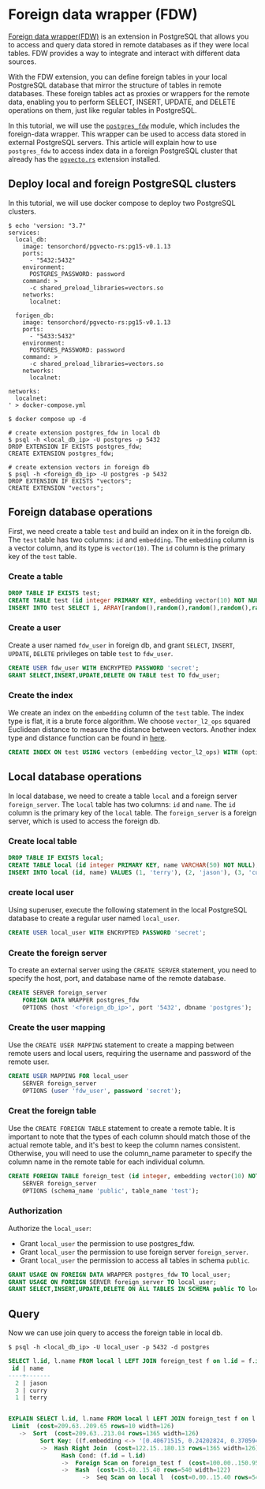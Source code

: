 # Foreign data wrapper (FDW)

[Foreign data wrapper(FDW)](https://wiki.postgresql.org/wiki/Foreign_data_wrappers) is an extension in PostgreSQL that allows you to access and query data stored in remote databases as if they were local tables. FDW provides a way to integrate and interact with different data sources.

With the FDW extension, you can define foreign tables in your local PostgreSQL database that mirror the structure of tables in remote databases. These foreign tables act as proxies or wrappers for the remote data, enabling you to perform SELECT, INSERT, UPDATE, and DELETE operations on them, just like regular tables in PostgreSQL.

In this tutorial, we will use the [`postgres_fdw`](https://www.postgresql.org/docs/current/postgres-fdw.html) module, which includes the foreign-data wrapper. This wrapper can be used to access data stored in external PostgreSQL servers. This article will explain how to use `postgres_fdw` to access index data in a foreign PostgreSQL cluster that already has the [`pgvecto.rs`](https://github.com/tensorchord/pgvecto.rs) extension installed.

## Deploy local and foreign PostgreSQL clusters

In this tutorial, we will use docker compose to deploy two PostgreSQL clusters.

``` shell
$ echo 'version: "3.7"
services:
  local_db:
    image: tensorchord/pgvecto-rs:pg15-v0.1.13 
    ports:
      - "5432:5432"
    environment:
      POSTGRES_PASSWORD: password
    command: >
      -c shared_preload_libraries=vectors.so
    networks:
      localnet:

  forigen_db:
    image: tensorchord/pgvecto-rs:pg15-v0.1.13 
    ports:
      - "5433:5432"
    environment:
      POSTGRES_PASSWORD: password
    command: >
      -c shared_preload_libraries=vectors.so
    networks:
      localnet:

networks:
  localnet:
' > docker-compose.yml

$ docker compose up -d
```

```shell
# create extension postgres_fdw in local db
$ psql -h <local_db_ip> -U postgres -p 5432 
DROP EXTENSION IF EXISTS postgres_fdw;
CREATE EXTENSION postgres_fdw;

# create extension vectors in foreign db
$ psql -h <foreign_db_ip> -U postgres -p 5432
DROP EXTENSION IF EXISTS "vectors";
CREATE EXTENSION "vectors";
```

## Foreign database operations

First, we need create a table `test` and build an index on it in the foreign db. The `test` table has two columns: `id` and `embedding`. The `embedding` column is a vector column, and its type is `vector(10)`. The `id` column is the primary key of the `test` table.

### Create a table
```sql
DROP TABLE IF EXISTS test;
CREATE TABLE test (id integer PRIMARY KEY, embedding vector(10) NOT NULL);
INSERT INTO test SELECT i, ARRAY[random(),random(),random(),random(),random(),random(),random(),random(),random(),random()]::real[] FROM generate_series(1, 100) i;
```

### Create a user

Create a user named `fdw_user` in foreign db, and grant `SELECT`, `INSERT`, `UPDATE`, `DELETE` privileges on table `test` to `fdw_user`.

```sql
CREATE USER fdw_user WITH ENCRYPTED PASSWORD 'secret';
GRANT SELECT,INSERT,UPDATE,DELETE ON TABLE test TO fdw_user;
```

### Create the index

We create an index on the `embedding` column of the `test` table. The index type is flat, it is a brute force algorithm. We choose `vector_l2_ops` squared Euclidean distance to measure the distance between vectors. Another index type and distance function can be found in [here](https://docs.pgvecto.rs/usage/indexing.html).

```sql
CREATE INDEX ON test USING vectors (embedding vector_l2_ops) WITH (options = "[indexing.flat]");
```

## Local database operations

In local database, we need to create a table `local` and a foreign server `foreign_server`. The `local` table has two columns: `id` and `name`. The `id` column is the primary key of the `local` table. The `foreign_server` is a foreign server, which is used to access the foreign db.

### Create local table

```sql
DROP TABLE IF EXISTS local;
CREATE TABLE local (id integer PRIMARY KEY, name VARCHAR(50) NOT NULL);
INSERT INTO local (id, name) VALUES (1, 'terry'), (2, 'jason'), (3, 'curry');
```

### create local user

Using superuser, execute the following statement in the local PostgreSQL database to create a regular user named `local_user`.

```sql
CREATE USER local_user WITH ENCRYPTED PASSWORD 'secret';
```

### Create the foreign server

To create an external server using the `CREATE SERVER` statement, you need to specify the host, port, and database name of the remote database.

```sql
CREATE SERVER foreign_server
    FOREIGN DATA WRAPPER postgres_fdw
    OPTIONS (host '<foreign_db_ip>', port '5432', dbname 'postgres');
```

### Create the user mapping

Use the `CREATE USER MAPPING` statement to create a mapping between remote users and local users, requiring the username and password of the remote user.

```sql
CREATE USER MAPPING FOR local_user
    SERVER foreign_server
    OPTIONS (user 'fdw_user', password 'secret');
```
### Creat the foreign table

Use the `CREATE FOREIGN TABLE` statement to create a remote table. It is important to note that the types of each column should match those of the actual remote table, and it's best to keep the column names consistent. Otherwise, you will need to use the column_name parameter to specify the column name in the remote table for each individual column.

```sql
CREATE FOREIGN TABLE foreign_test (id integer, embedding vector(10) NOT NULL)
    SERVER foreign_server
    OPTIONS (schema_name 'public', table_name 'test');
```

### Authorization

Authorize the `local_user`:
- Grant `local_user` the permission to use postgres_fdw. 
- Grant `local_user` the permission to use foreign server `foreign_server`.
- Grant `local_user` the permission to access all tables in schema `public`.

```sql
GRANT USAGE ON FOREIGN DATA WRAPPER postgres_fdw TO local_user;
GRANT USAGE ON FOREIGN SERVER foreign_server TO local_user;
GRANT SELECT,INSERT,UPDATE,DELETE ON ALL TABLES IN SCHEMA public TO local_user;
```

## Query

Now we can use join query to access the foreign table in local db.
```shell
$ psql -h <local_db_ip> -U local_user -p 5432 -d postgres
```

```sql
SELECT l.id, l.name FROM local l LEFT JOIN foreign_test f on l.id = f.id ORDER BY f.embedding <-> '[0.40671515, 0.24202824, 0.37059402, 0.50316447, 0.10779921, 0.80774295, 0.8879849, 0.31292745, 0.05584943, 0.8738258]' LIMIT 10;
 id | name  
----+-------
  2 | jason
  3 | curry
  1 | terry


EXPLAIN SELECT l.id, l.name FROM local l LEFT JOIN foreign_test f on l.id = f.id ORDER BY f.embedding <-> '[0.40671515, 0.24202824, 0.37059402, 0.50316447, 0.10779921, 0.80774295, 0.8879849, 0.31292745, 0.05584943, 0.8738258]' LIMIT 10;
 Limit  (cost=209.63..209.65 rows=10 width=126)
   ->  Sort  (cost=209.63..213.04 rows=1365 width=126)
         Sort Key: ((f.embedding <-> '[0.40671515, 0.24202824, 0.37059402, 0.50316447, 0.10779921, 0.80774295, 0.8879849, 0.31292745, 0.05584943, 0.8738258]'::vector))
         ->  Hash Right Join  (cost=122.15..180.13 rows=1365 width=126)
               Hash Cond: (f.id = l.id)
               ->  Foreign Scan on foreign_test f  (cost=100.00..150.95 rows=1365 width=36)
               ->  Hash  (cost=15.40..15.40 rows=540 width=122)
                     ->  Seq Scan on local l  (cost=0.00..15.40 rows=540 width=122)
```
